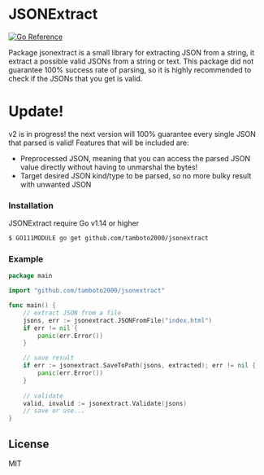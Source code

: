 # JSONExtract

[![Go Reference](https://pkg.go.dev/badge/github.com/tamboto2000/jsonextract.svg)](https://pkg.go.dev/github.com/tamboto2000/jsonextract)

Package jsonextract is a small library for extracting JSON from a string, it extract a possible valid JSONs from a string or text. This package did not guarantee 100% success rate of parsing, so it is highly recommended to check if the JSONs that you get is valid.

# Update!

v2 is in progress! the next version will 100% guarantee every single JSON that parsed is valid! Features that will be included are:

- Preprocessed JSON, meaning that you can access the parsed JSON value directly without having to unmarshal the bytes!
- Target desired JSON kind/type to be parsed, so no more bulky result with unwanted JSON

### Installation
JSONExtract require Go v1.14 or higher

```sh
$ GO111MODULE go get github.com/tamboto2000/jsonextract
```

### Example
```go
package main

import "github.com/tamboto2000/jsonextract"

func main() {
    // extract JSON from a file
	jsons, err := jsonextract.JSONFromFile("index.html")
	if err != nil {
		panic(err.Error())
	}

    // save result
	if err := jsonextract.SaveToPath(jsons, extracted); err != nil {
		panic(err.Error())
	}
	
	// validate
	valid, invalid := jsonextract.Validate(jsons)
	// save or use...
}
```

License
----

MIT